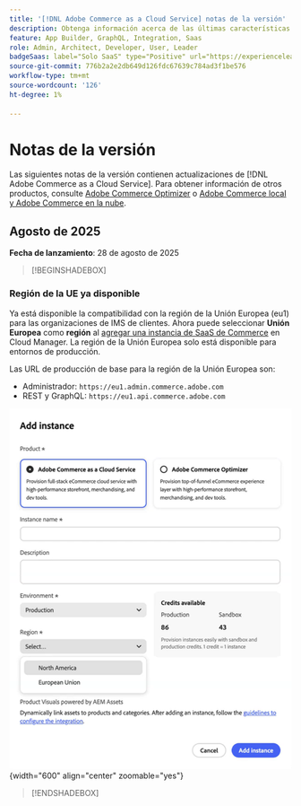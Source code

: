 ```yaml
---
title: '[!DNL Adobe Commerce as a Cloud Service] notas de la versión'
description: Obtenga información acerca de las últimas características y mejoras de  [!DNL Adobe Commerce as a Cloud Service].
feature: App Builder, GraphQL, Integration, Saas
role: Admin, Architect, Developer, User, Leader
badgeSaas: label="Solo SaaS" type="Positive" url="https://experienceleague.adobe.com/es/docs/commerce/user-guides/product-solutions" tooltip="Solo se aplica a los proyectos de Adobe Commerce as a Cloud Service y Adobe Commerce Optimizer (infraestructura de SaaS administrada por Adobe)."
source-git-commit: 776b2a2e2db649d126fdc67639c784ad3f1be576
workflow-type: tm+mt
source-wordcount: '126'
ht-degree: 1%

---
```



# Notas de la versión

Las siguientes notas de la versión contienen actualizaciones de [!DNL Adobe Commerce as a Cloud Service]. Para obtener información de otros productos, consulte [Adobe Commerce Optimizer](../optimizer/release-notes.md) o [Adobe Commerce local y Adobe Commerce en la nube](https://experienceleague.adobe.com/es/docs/commerce-operations/release/notes/overview).

## Agosto de 2025

**Fecha de lanzamiento**: 28 de agosto de 2025

>[!BEGINSHADEBOX]

### Región de la UE ya disponible

Ya está disponible la compatibilidad con la región de la Unión Europea (eu1) para las organizaciones de IMS de clientes. Ahora puede seleccionar **Unión Europea** como **región** al [agregar una instancia de SaaS de Commerce](./getting-started.md#create-an-instance) en Cloud Manager. La región de la Unión Europea solo está disponible para entornos de producción.

Las URL de producción de base para la región de la Unión Europea son:

* Administrador: `https://eu1.admin.commerce.adobe.com`
* REST y GraphQL: `https://eu1.api.commerce.adobe.com`

![crear instancia](./assets/create-instance-eu.png){width="600" align="center" zoomable="yes"}

>[!ENDSHADEBOX]
